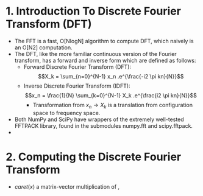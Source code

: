 # 1. Introduction To Discrete Fourier Transform (DFT)
- The FFT is a fast, O[NlogN] algorithm to compute DFT, which naively is an O[N2] computation.
- The DFT, like the more familiar continuous version of the Fourier transform, has a forward and inverse form which are defined as follows:
  - Forward Discrete Fourier Transform (DFT):
    $$X_k = \sum_{n=0}^{N-1} x_n .e^{\frac{-i2 \pi kn}{N}}$$
  - Inverse Discrete Fourier Transform (IDFT):
  $$x_n = \frac{1}{N} \sum_{k=0}^{N-1} X_k .e^{\frac{i2 \pi kn}{N}}$$
    - Transformation from $x_n \rightarrow X_k$ is a translation from configuration space to frequency space.
-  Both NumPy and SciPy have wrappers of the extremely well-tested FFTPACK library, found in the submodules numpy.fft and scipy.fftpack.
- 
# 2. Computing the Discrete Fourier Transform
- $caret(x)$ a matrix-vector multiplication of 
,
#
